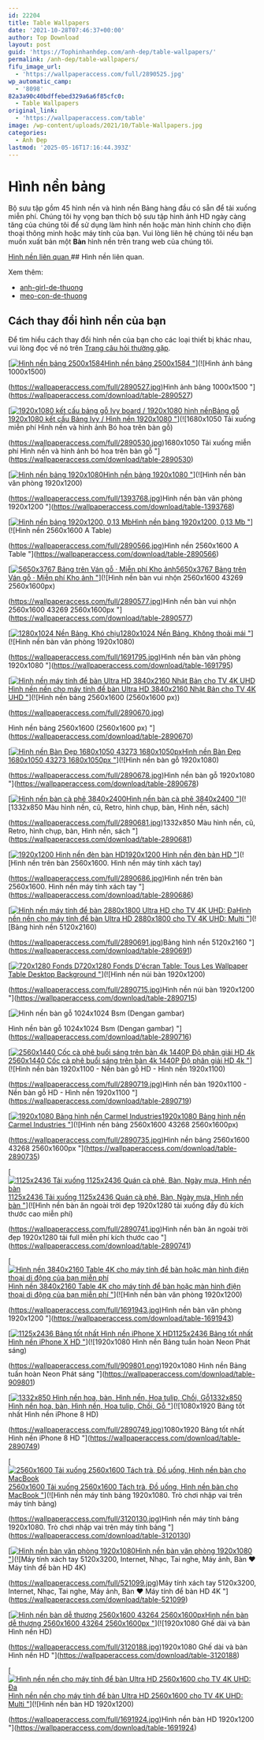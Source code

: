 ```yaml
---
id: 22204
title: Table Wallpapers
date: '2021-10-28T07:46:37+00:00'
author: Top Download
layout: post
guid: 'https://Tophinhanhdep.com/anh-dep/table-wallpapers/'
permalink: /anh-dep/table-wallpapers/
fifu_image_url:
  - 'https://wallpaperaccess.com/full/2890525.jpg'
wp_automatic_camp:
  - '8098'
82a3a90c40bdffebed329a6a6f85cfc0:
  - Table Wallpapers
original_link:
  - 'https://wallpaperaccess.com/table'
image: /wp-content/uploads/2021/10/Table-Wallpapers.jpg
categories:
  - Ảnh Đẹp
lastmod: '2025-05-16T17:16:44.393Z'
---
```

# Hình nền bảng

Bộ sưu tập gồm 45 hình nền và hình nền Bảng hàng đầu có sẵn để tải xuống miễn phí. Chúng tôi hy vọng bạn thích bộ sưu tập hình ảnh HD ngày càng tăng của chúng tôi để sử dụng làm hình nền hoặc màn hình chính cho điện thoại thông minh hoặc máy tính của bạn. Vui lòng liên hệ chúng tôi nếu bạn muốn xuất bản một **Bàn** hình nền trên trang web của chúng tôi.

[Hình nền liên quan ](#related) ## Hình nền liên quan.

   
 Xem thêm:

   
- [anh-girl-de-thuong](https://tophinhanhdep.com/gai-xinh/anh-girl-de-thuong/)
- [meo-con-de-thuong](https://tophinhanhdep.com/hinh-anh-de-thuong/meo-con-de-thuong/)

## Cách thay đổi hình nền của bạn

Để tìm hiểu cách thay đổi hình nền của bạn cho các loại thiết bị khác nhau, vui lòng đọc về nó trên [Trang câu hỏi thường gặp](https://tophinhanhdep.com/faq/).

  
[[![Hình nền bảng 2500x1584](https://wallpaperaccess.com/full/2890525.jpg)Hình nền bảng 2500x1584 "](https://wallpaperaccess.com/download/table-2890525)](![Hình ảnh bảng 1000x1500)

(https://wallpaperaccess.com/full/2890527.jpg)Hình ảnh bảng 1000x1500 "](https://wallpaperaccess.com/download/table-2890527)

[[![1920x1080 kết cấu bảng gỗ Ivy board / 1920x1080 hình nền](https://wallpaperaccess.com/full/962592.jpg)Bảng gỗ 1920x1080 kết cấu Bảng Ivy / Hình nền 1920x1080 "](https://wallpaperaccess.com/download/table-962592)](![1680x1050 Tải xuống miễn phí Hình nền và hình ảnh Bó hoa trên bàn gỗ)

(https://wallpaperaccess.com/full/2890530.jpg)1680x1050 Tải xuống miễn phí Hình nền và hình ảnh bó hoa trên bàn gỗ "](https://wallpaperaccess.com/download/table-2890530)

[[![Hình nền bảng 1920x1080](https://wallpaperaccess.com/full/2890548.jpg)Hình nền bảng 1920x1080 "](https://wallpaperaccess.com/download/table-2890548)](![Hình nền bàn văn phòng 1920x1200)

(https://wallpaperaccess.com/full/1393768.jpg)Hình nền bàn văn phòng 1920x1200 "](https://wallpaperaccess.com/download/table-1393768)

[[![Hình nền bảng 1920x1200, 0,13 Mb](https://wallpaperaccess.com/full/2890554.jpg)Hình nền bảng 1920x1200, 0,13 Mb "](https://wallpaperaccess.com/download/table-2890554)](![Hình nền 2560x1600 A Table)

(https://wallpaperaccess.com/full/2890566.jpg)Hình nền 2560x1600 A Table "](https://wallpaperaccess.com/download/table-2890566)

[[![5650x3767 Bảng trên Ván gỗ · Miễn phí Kho ảnh](https://wallpaperaccess.com/full/2890574.jpg)5650x3767 Bảng trên Ván gỗ · Miễn phí Kho ảnh "](https://wallpaperaccess.com/download/table-2890574)](![Hình nền bàn vui nhộn 2560x1600 43269 2560x1600px)

(https://wallpaperaccess.com/full/2890577.jpg)Hình nền bàn vui nhộn 2560x1600 43269 2560x1600px "](https://wallpaperaccess.com/download/table-2890577)

[[![1280x1024 Nền Bảng.  Khó chịu](https://wallpaperaccess.com/full/2890580.jpg)1280x1024 Nền Bảng. Không thoải mái "](https://wallpaperaccess.com/download/table-2890580)](![Hình nền bàn văn phòng 1920x1080)

(https://wallpaperaccess.com/full/1691795.jpg)Hình nền bàn văn phòng 1920x1080 "](https://wallpaperaccess.com/download/table-1691795)

[[![Hình nền máy tính để bàn Ultra HD 3840x2160 Nhật Bản cho TV 4K UHD](https://wallpaperaccess.com/full/2890662.jpg)Hình nền nền cho máy tính để bàn Ultra HD 3840x2160 Nhật Bản cho TV 4K UHD "](https://wallpaperaccess.com/download/table-2890662)](![Hình nền bảng 2560x1600 (2560x1600 px))

(https://wallpaperaccess.com/full/2890670.jpg)

Hình nền bảng 2560x1600 (2560x1600 px) "](https://wallpaperaccess.com/download/table-2890670)

[[![Hình nền Bàn Đẹp 1680x1050 43273 1680x1050px](https://wallpaperaccess.com/full/2890677.jpg)Hình nền Bàn Đẹp 1680x1050 43273 1680x1050px "](https://wallpaperaccess.com/download/table-2890677)](![Hình nền bàn gỗ 1920x1080)

(https://wallpaperaccess.com/full/2890678.jpg)Hình nền bàn gỗ 1920x1080 "](https://wallpaperaccess.com/download/table-2890678)

[[![Hình nền bàn cà phê 3840x2400](https://wallpaperaccess.com/full/1761197.jpg)Hình nền bàn cà phê 3840x2400 "](https://wallpaperaccess.com/download/table-1761197)](![1332x850 Màu hình nền, cũ, Retro, hình chụp, bàn, Hình nền, sách)

(https://wallpaperaccess.com/full/2890681.jpg)1332x850 Màu hình nền, cũ, Retro, hình chụp, bàn, Hình nền, sách "](https://wallpaperaccess.com/download/table-2890681)

[[![1920x1200 Hình nền đèn bàn HD](https://wallpaperaccess.com/full/521117.jpg)1920x1200 Hình nền đèn bàn HD "](https://wallpaperaccess.com/download/table-521117)](![Hình nền trên bàn 2560x1600.  Hình nền máy tính xách tay)

(https://wallpaperaccess.com/full/2890686.jpg)Hình nền trên bàn 2560x1600. Hình nền máy tính xách tay "](https://wallpaperaccess.com/download/table-2890686)

[[![Hình nền máy tính để bàn 2880x1800 Ultra HD cho TV 4K UHD: Đa](https://wallpaperaccess.com/full/521095.jpg)Hình nền nền cho máy tính để bàn Ultra HD 2880x1800 cho TV 4K UHD: Multi "](https://wallpaperaccess.com/download/table-521095)](![Bảng hình nền 5120x2160)

(https://wallpaperaccess.com/full/2890691.jpg)Bảng hình nền 5120x2160 "](https://wallpaperaccess.com/download/table-2890691)

[[![720x1280 Fonds D](https://wallpaperaccess.com/full/2890696.jpg)720x1280 Fonds D'écran Table: Tous Les Wallpaper Table Desktop Background "](https://wallpaperaccess.com/download/table-2890696)](![Hình nền núi bàn 1920x1200)

(https://wallpaperaccess.com/full/2890715.jpg)Hình nền núi bàn 1920x1200 "](https://wallpaperaccess.com/download/table-2890715)

[![Hình nền bàn gỗ 1024x1024 Bsm (Dengan gambar)](https://wallpaperaccess.com/full/2890716.jpg)

Hình nền bàn gỗ 1024x1024 Bsm (Dengan gambar) "](https://wallpaperaccess.com/download/table-2890716)

[[![2560x1440 Cốc cà phê buổi sáng trên bàn 4k 1440P Độ phân giải HD 4k](https://wallpaperaccess.com/full/2828018.jpg)2560x1440 Cốc cà phê buổi sáng trên bàn 4k 1440P Độ phân giải HD 4k "](https://wallpaperaccess.com/download/table-2828018)](![Hình nền bàn 1920x1100 - Nền bàn gỗ HD - Hình nền 1920x1100)

(https://wallpaperaccess.com/full/2890719.jpg)Hình nền bàn 1920x1100 - Nền bàn gỗ HD - Hình nền 1920x1100 "](https://wallpaperaccess.com/download/table-2890719)

[[![1920x1080 Bảng hình nền Carmel Industries](https://wallpaperaccess.com/full/2890731.jpg)1920x1080 Bảng hình nền Carmel Industries "](https://wallpaperaccess.com/download/table-2890731)](![Hình nền bảng 2560x1600 43268 2560x1600px)

(https://wallpaperaccess.com/full/2890735.jpg)Hình nền bảng 2560x1600 43268 2560x1600px "](https://wallpaperaccess.com/download/table-2890735)

 [[![1125x2436 Tải xuống 1125x2436 Quán cà phê, Bàn, Ngày mưa, Hình nền bàn](https://wallpaperaccess.com/full/2890736.jpg)1125x2436 Tải xuống 1125x2436 Quán cà phê, Bàn, Ngày mưa, Hình nền bàn "](https://wallpaperaccess.com/download/table-2890736)](![Hình nền bàn ăn ngoài trời đẹp 1920x1280 tải xuống đầy đủ kích thước cao miễn phí)

(https://wallpaperaccess.com/full/2890741.jpg)Hình nền bàn ăn ngoài trời đẹp 1920x1280 tải full miễn phí kích thước cao "](https://wallpaperaccess.com/download/table-2890741)

[[![Hình nền 3840x2160 Table 4K cho máy tính để bàn hoặc màn hình điện thoại di động của bạn miễn phí](https://wallpaperaccess.com/full/2890742.jpg)Hình nền 3840x2160 Table 4K cho máy tính để bàn hoặc màn hình điện thoại di động của bạn miễn phí "](https://wallpaperaccess.com/download/table-2890742)](![Hình nền bàn văn phòng 1920x1200)

(https://wallpaperaccess.com/full/1691943.jpg)Hình nền bàn văn phòng 1920x1200 "](https://wallpaperaccess.com/download/table-1691943)

[[![1125x2436 Bảng tốt nhất Hình nền iPhone X HD](https://wallpaperaccess.com/full/1771700.jpg)1125x2436 Bảng tốt nhất Hình nền iPhone X HD "](https://wallpaperaccess.com/download/table-1771700)](![1920x1080 Hình nền Bảng tuần hoàn Neon Phát sáng)

(https://wallpaperaccess.com/full/909801.png)1920x1080 Hình nền Bảng tuần hoàn Neon Phát sáng "](https://wallpaperaccess.com/download/table-909801)

[[![1332x850 Hình nền hoa, bàn, Hình nền, Hoa tulip, Chồi, Gỗ](https://wallpaperaccess.com/full/2890747.jpg)1332x850 Hình nền hoa, bàn, Hình nền, Hoa tulip, Chồi, Gỗ "](https://wallpaperaccess.com/download/table-2890747)](![1080x1920 Bảng tốt nhất Hình nền iPhone 8 HD)

(https://wallpaperaccess.com/full/2890749.jpg)1080x1920 Bảng tốt nhất Hình nền iPhone 8 HD "](https://wallpaperaccess.com/download/table-2890749)

[[![2560x1600 Tải xuống 2560x1600 Tách trà, Đồ uống, Hình nền bàn cho MacBook](https://wallpaperaccess.com/full/2890770.jpg)2560x1600 Tải xuống 2560x1600 Tách trà, Đồ uống, Hình nền bàn cho MacBook "](https://wallpaperaccess.com/download/table-2890770)](![Hình nền máy tính bảng 1920x1080.  Trò chơi nhập vai trên máy tính bảng)

(https://wallpaperaccess.com/full/3120130.jpg)Hình nền máy tính bảng 1920x1080. Trò chơi nhập vai trên máy tính bảng "](https://wallpaperaccess.com/download/table-3120130)

[[![Hình nền bàn văn phòng 1920x1080](https://wallpaperaccess.com/full/3120137.jpg)Hình nền bàn văn phòng 1920x1080 "](https://wallpaperaccess.com/download/table-3120137)](![Máy tính xách tay 5120x3200, Internet, Nhạc, Tai nghe, Máy ảnh, Bàn ❤ Máy tính để bàn HD 4K)

(https://wallpaperaccess.com/full/521099.jpg)Máy tính xách tay 5120x3200, Internet, Nhạc, Tai nghe, Máy ảnh, Bàn ❤ Máy tính để bàn HD 4K "](https://wallpaperaccess.com/download/table-521099)

[[![Hình nền bàn dễ thương 2560x1600 43264 2560x1600px](https://wallpaperaccess.com/full/3120160.jpg)Hình nền bàn dễ thương 2560x1600 43264 2560x1600px "](https://wallpaperaccess.com/download/table-3120160)](![1920x1080 Ghế dài và bàn Hình nền HD)

(https://wallpaperaccess.com/full/3120188.jpg)1920x1080 Ghế dài và bàn Hình nền HD "](https://wallpaperaccess.com/download/table-3120188)

[[![Hình nền nền cho máy tính để bàn Ultra HD 2560x1600 cho TV 4K UHD: Đa](https://wallpaperaccess.com/full/3120193.jpg)Hình nền nền cho máy tính để bàn Ultra HD 2560x1600 cho TV 4K UHD: Multi "](https://wallpaperaccess.com/download/table-3120193)](![Hình nền bàn HD 1920x1200)

(https://wallpaperaccess.com/full/1691924.jpg)Hình nền bàn HD 1920x1200 "](https://wallpaperaccess.com/download/table-1691924)

